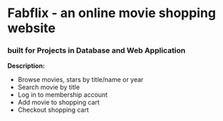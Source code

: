 # Fabflix - an online movie shopping website 
### built for Projects in Database and Web Application

**Description:**
- Browse movies, stars by title/name or year
- Search movie by title
- Log in to membership account
- Add movie to shopping cart
- Checkout shopping cart
